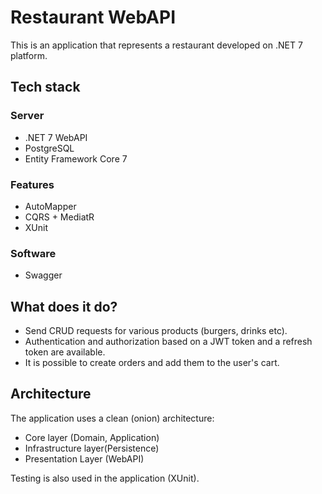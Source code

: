 
# Restaurant WebAPI

This is an application that represents a restaurant developed on .NET 7 platform.

## Tech stack

### Server
- .NET 7 WebAPI
- PostgreSQL
- Entity Framework Core 7

### Features
- AutoMapper
- CQRS + MediatR
- XUnit

### Software
- Swagger


## What does it do?
- Send CRUD requests for various products (burgers, drinks etc).
- Authentication and authorization based on a JWT token and a refresh token are available.
- It is possible to create orders and add them to the user's cart.

## Architecture

The application uses a clean (onion) architecture:

- Core layer (Domain, Application)
- Infrastructure layer(Persistence)
- Presentation Layer (WebAPI)

Testing is also used in the application (XUnit).
